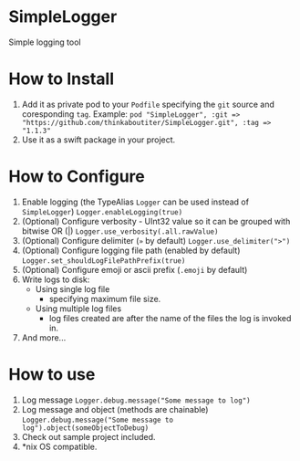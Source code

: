 # SimpleLogger
Simple logging tool

# How to Install
1. Add it as private pod to your `Podfile` specifying the `git` source and coresponding `tag`.
Example:
`pod "SimpleLogger", :git => "https://github.com/thinkaboutiter/SimpleLogger.git", :tag => "1.1.3"`
2. Use it as a swift package in your project.

# How to Configure
1. Enable logging (the TypeAlias `Logger` can be used instead of `SimpleLogger`)
    `Logger.enableLogging(true)`
2. (Optional) Configure verbosity - UInt32 value so it can be grouped with bitwise OR (|)
    `Logger.use_verbosity(.all.rawValue)`
3. (Optional) Configure delimiter (`»` by default)
    `Logger.use_delimiter(">")`
4. (Optional) Configure logging file path (enabled by default)
    `Logger.set_shouldLogFilePathPrefix(true)`
5. (Optional) Configure emoji or ascii prefix (`.emoji` by default)
6. Write logs to disk:
    - Using single log file
        - specifying maximum file size.
    - Using multiple log files
        - log files created are after the name of the files the log is invoked in.
7. And more...

# How to use
1. Log message
    `Logger.debug.message("Some message to log")`
2. Log message and object (methods are chainable)
    `Logger.debug.message("Some message to log").object(someObjectToDebug)`
3. Check out sample project included.
4. *nix OS compatible.
